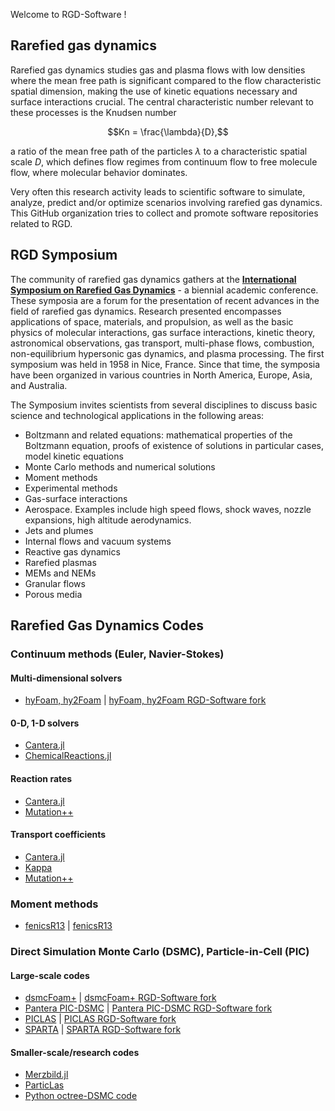 Welcome to RGD-Software !

## Rarefied gas dynamics
Rarefied gas dynamics studies gas and plasma flows with low densities where the mean free path is significant compared to the flow characteristic spatial dimension, making the use of kinetic equations necessary and surface interactions crucial. The central characteristic number relevant to these processes is the Knudsen number  
```math
Kn = \frac{\lambda}{D},
```
a ratio of the mean free path of the particles $\lambda$ to a characteristic spatial scale $D$,
which defines flow regimes from continuum flow to free molecule flow, where molecular behavior dominates.

Very often this research activity leads to scientific software to simulate, analyze, predict and/or optimize scenarios involving rarefied gas dynamics. This GitHub organization tries to collect and promote software repositories related to RGD.

## RGD Symposium
The community of rarefied gas dynamics gathers at the [**International Symposium on Rarefied Gas Dynamics**](https://www.rarefiedgasdynamics.org/) - a biennial academic conference. These symposia are a forum for the presentation of recent advances in the field of rarefied gas dynamics. Research presented encompasses applications of space, materials, and propulsion, as well as the basic physics of molecular interactions, gas surface interactions, kinetic theory, astronomical observations, gas transport, multi-phase flows, combustion, non-equilibrium hypersonic gas dynamics, and plasma processing. The first symposium was held in 1958 in Nice, France. Since that time, the symposia have been organized in various countries in North America, Europe, Asia, and Australia.

The Symposium invites scientists from several disciplines to discuss basic science and technological applications in the following areas:
 * Boltzmann and related equations: mathematical properties of the Boltzmann equation, proofs of existence of solutions in particular cases, model kinetic equations
 * Monte Carlo methods and numerical solutions
 * Moment methods
 * Experimental methods
 * Gas-surface interactions
 * Aerospace. Examples include high speed flows, shock waves, nozzle expansions, high altitude aerodynamics.
 * Jets and plumes
 * Internal flows and vacuum systems
 * Reactive gas dynamics
 * Rarefied plasmas
 * MEMs and NEMs
 * Granular flows
 * Porous media


## Rarefied Gas Dynamics Codes

### Continuum methods (Euler, Navier-Stokes)

#### Multi-dimensional solvers
* [hyFoam, hy2Foam](https://github.com/hystrath/hyStrath) | [hyFoam, hy2Foam RGD-Software fork](https://github.com/rgd-software/hyStrath)

#### 0-D, 1-D solvers
* [Cantera.jl](https://github.com/Cantera/cantera)
* [ChemicalReactions.jl](https://github.com/LeoBasov/chemical-kinetics.jl)

#### Reaction rates
* [Cantera.jl](https://github.com/Cantera/cantera)
* [Mutation++](https://github.com/mutationpp/Mutationpp)

#### Transport coefficients
* [Cantera.jl](https://github.com/Cantera/cantera)
* [Kappa](https://github.com/lkampoli/kappa)
* [Mutation++](https://github.com/mutationpp/Mutationpp)


### Moment methods
* [fenicsR13](https://github.com/lamBOOO/fenicsR13) | [fenicsR13](https://github.com/rgd-software/fenicsR13)

### Direct Simulation Monte Carlo (DSMC), Particle-in-Cell (PIC)

#### Large-scale codes
* [dsmcFoam+](https://github.com/hystrath/hyStrath) | [dsmcFoam+ RGD-Software fork](https://github.com/rgd-software/hyStrath)
* [Pantera PIC-DSMC](https://github.com/vonkarmaninstitute/pantera-pic-dsmc) | [Pantera PIC-DSMC RGD-Software fork](https://github.com/rgd-software/pantera-pic-dsmc)
* [PICLAS](https://github.com/piclas-framework/piclas) | [PICLAS RGD-Software fork](https://github.com/rgd-software/piclas)
* [SPARTA](https://github.com/sparta/sparta) | [SPARTA RGD-Software fork](https://github.com/rgd-software/sparta)

#### Smaller-scale/research codes
* [Merzbild.jl](https://github.com/merzbild/Merzbild.jl)
* [ParticLas](https://github.com/OttTs/ParticLas.jl)
* [Python octree-DSMC code](https://github.com/LeoBasov/dsmc-python)